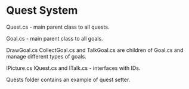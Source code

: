 # Quest System
Quest.cs - main parent class to all quests.

Goal.cs - main parent class to all goals.

DrawGoal.cs CollectGoal.cs and TalkGoal.cs are children of Goal.cs and manage different types of goals.

IPicture.cs IQuest.cs and ITalk.cs - interfaces with IDs.

Quests folder contains an example of quest setter.
